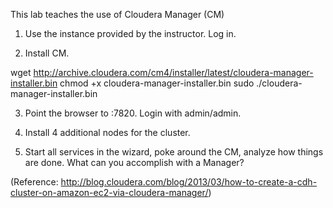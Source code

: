 This lab teaches the use of Cloudera Manager (CM)

1. Use the instance provided by the instructor. Log in.

2. Install CM.

wget http://archive.cloudera.com/cm4/installer/latest/cloudera-manager-installer.bin
chmod +x cloudera-manager-installer.bin
sudo ./cloudera-manager-installer.bin

3. Point the browser to <your-url>:7820. Login with admin/admin. 

4. Install 4 additional nodes for the cluster.

5. Start all services in the wizard, poke around the CM,
analyze how things are done. What can you accomplish with a Manager?

(Reference: http://blog.cloudera.com/blog/2013/03/how-to-create-a-cdh-cluster-on-amazon-ec2-via-cloudera-manager/)

